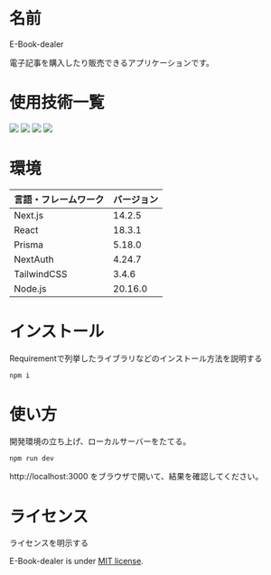 # 名前

 E-Book-dealer

電子記事を購入したり販売できるアプリケーションです。

# 使用技術一覧

<p style="display: inline">
  <!-- フロントエンドのフレームワーク一覧 -->
  <img src="https://img.shields.io/badge/-Node.js-000000.svg?logo=node.js&style=for-the-badge">
  <img src="https://img.shields.io/badge/-Next.js-000000.svg?logo=next.js&style=for-the-badge">
  <img src="https://img.shields.io/badge/-TailwindCSS-000000.svg?logo=tailwindcss&style=for-the-badge">
  <img src="https://img.shields.io/badge/-React-20232A?style=for-the-badge&logo=react&logoColor=61DAFB">
</p>

# 環境

| 言語・フレームワーク  | バージョン |
| --------------------- | ---------- |
| Next.js               | 14.2.5     |
| React                 | 18.3.1     |
| Prisma                | 5.18.0     |
| NextAuth              | 4.24.7     |
| TailwindCSS           | 3.4.6      |
| Node.js               | 20.16.0    |

# インストール

Requirementで列挙したライブラリなどのインストール方法を説明する

```bash
npm i
```

# 使い方

開発環境の立ち上げ、ローカルサーバーをたてる。

```bash
npm run dev

```

http://localhost:3000 をブラウザで開いて、結果を確認してください。



# ライセンス
ライセンスを明示する

E-Book-dealer is under [MIT license](https://en.wikipedia.org/wiki/MIT_License).




